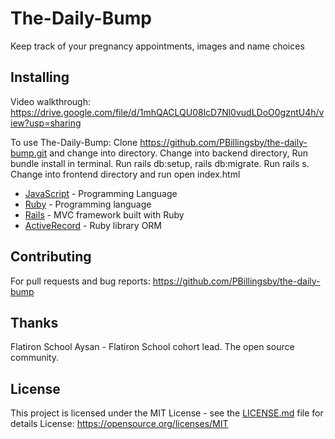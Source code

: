 # The-Daily-Bump

Keep track of your pregnancy appointments, images and name choices

## Installing

Video walkthrough: https://drive.google.com/file/d/1mhQACLQU08lcD7Nl0vudLDoO0gzntU4h/view?usp=sharing 

To use The-Daily-Bump:
Clone https://github.com/PBillingsby/the-daily-bump.git and change into directory.
Change into backend directory,
Run bundle install in terminal.
Run rails db:setup, rails db:migrate.
Run rails s.
Change into frontend directory and run open index.html

* [JavaScript](https://www.javascript.com/) - Programming Language
* [Ruby](https://www.ruby-lang.org/en/) - Programming language
* [Rails](https://rubyonrails.org/) - MVC framework built with Ruby
* [ActiveRecord](https://github.com/rails/rails/tree/master/activerecord) - Ruby library ORM

## Contributing
  For pull requests and bug reports: https://github.com/PBillingsby/the-daily-bump

## Thanks
Flatiron School
Aysan - Flatiron School cohort lead.
The open source community.

## License

This project is licensed under the MIT License - see the [LICENSE.md](LICENSE.md) file for details
License: https://opensource.org/licenses/MIT
